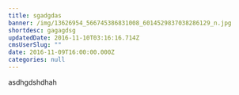 ```yaml
---
title: sgadgdas
banner: /img/13626954_566745386831008_6014529837038286129_n.jpg
shortdesc: gagagdsg
updatedDate: 2016-11-10T03:16:16.714Z
cmsUserSlug: ""
date: 2016-11-09T16:00:00.000Z
categories: null
---
```


asdhgdshdhah